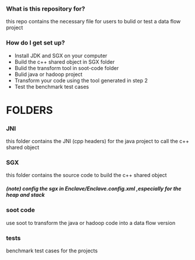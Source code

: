 

### What is this repository for?  
this repo contains the necessary file for users to bulid or test a data flow project

### How do I get set up?  

* Install JDK and SGX on your computer
* Build the c++ shared object in SGX folder
* Bulid the transform tool in soot-code folder
* Bulid java or hadoop project
* Transform your code using the tool generated in step 2
* Test the benchmark test cases

# FOLDERS  
### JNI  
this folder contains the JNI (cpp headers) for the java project to call the c++ shared object

### SGX  
this folder contains the source code to build the c++ shared object
##### (note) config the sgx in Enclave/Enclave.config.xml ,especially for the heap and stack

### soot code  
use soot to transform the java or hadoop code into a data flow version

### tests  
benchmark test cases for the projects

